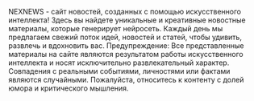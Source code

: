 NEXNEWS - сайт новостей, созданных с помощью искусственного интеллекта! Здесь вы найдете уникальные и креативные новостные материалы, которые генерирует нейросеть. Каждый день мы предлагаем свежий поток идей, новостей и статей, чтобы удивить, развлечь и вдохновить вас.
Предупреждение: Все представленные материалы на сайте являются результатом работы искусственного интеллекта и носят исключительно развлекательный характер. Совпадения с реальными событиями, личностями или фактами являются случайными. Пожалуйста, относитесь к контенту с долей юмора и критического мышления.
